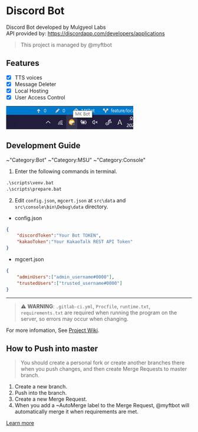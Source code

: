 # Discord Bot
Discord Bot developed by Mulgyeol Labs  
API provided by: https://discordapp.com/developers/applications

>  This project is managed by @myftbot

## Features
* [x] TTS voices
* [x] Message Deleter
* [x] Local Hosting
* [x] User Access Control

![docs/preview.png](docs/preview.png)

## Development Guide

~"Category:Bot" ~"Category:MSU" ~"Category:Console"

1. Enter the following commands in terminal.

```bat
.\scripts\venv.bat
.\scripts\prepare.bat
```

2. Edit `config.json`, `mgcert.json` at `src\data` and `src\console\bin\Debug\data` directory.

* config.json
```json
{
    "discordToken":"Your Bot TOKEN",
    "kakaoToken":"Your KakaoTalk REST API Token"
}
```
* mgcert.json
```json
{
    "adminUsers":["admin_username#0000"],
    "trustedUsers":["trusted_username#0000"]
}
```
----

> :warning: **WARNING**: `.gitlab-ci.yml`, `Procfile`, `runtime.txt`, `requirements.txt` are required when running the program on the server, so errors may occur when changing.

For more infomation, See [Project Wiki](https://gitlab.com/mgylabs/discord-bot/-/wikis/home).

## How to Push into master
>  You should create a personal fork or create another branches there when you push changes, and then create Merge Requests to master branch.

1.  Create a new branch.
2.  Push into the branch.
3.  Create a new Merge Request.
4.  When you add a ~AutoMerge label to the Merge Request, @myftbot will automatically merge it when requirements are met.

[Learn more](https://gitlab.com/mgylabs/developer/taehyeokkang/MGYLBot/-/wikis/Auto-Merge)